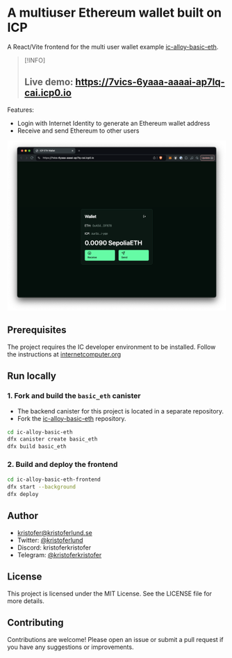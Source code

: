 # A multiuser Ethereum wallet built on ICP

A React/Vite frontend for the multi user wallet example [ic-alloy-basic-eth](https://github.com/kristoferlund/ic-alloy-basic-eth).

> [!INFO]
>
> ## Live demo: <https://7vics-6yaaa-aaaai-ap7lq-cai.icp0.io>

Features:

- Login with Internet Identity to generate an Ethereum wallet address
- Receive and send Ethereum to other users

![](./media/screenshot.png)

## Prerequisites

The project requires the IC developer environment to be installed. Follow the instructions at [internetcomputer.org](https://internetcomputer.org/docs/current/developer-docs/backend/rust/dev-env)

## Run locally

### 1. Fork and build the `basic_eth` canister

- The backend canister for this project is located in a separate repository.
- Fork the [ic-alloy-basic-eth](https://github.com/kristoferlund/ic-alloy-basic-eth) repository.

```bash
cd ic-alloy-basic-eth
dfx canister create basic_eth
dfx build basic_eth
```

### 2. Build and deploy the frontend

```bash
cd ic-alloy-basic-eth-frontend
dfx start --background
dfx deploy
```

## Author

- [kristofer@kristoferlund.se](mailto:kristofer@kristoferlund.se)
- Twitter: [@kristoferlund](https://twitter.com/kristoferlund)
- Discord: kristoferkristofer
- Telegram: [@kristoferkristofer](https://t.me/kristoferkristofer)

## License

This project is licensed under the MIT License. See the LICENSE file for more
details.

## Contributing

Contributions are welcome! Please open an issue or submit a pull request if you
have any suggestions or improvements.
